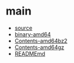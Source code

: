 main
========================

- [source](source)
- [binary-amd64](binary-amd64)
- [Contents-amd64bz2](Contents-amd64bz2)
- [Contents-amd64gz](Contents-amd64gz)
- [READMEmd](READMEmd)

